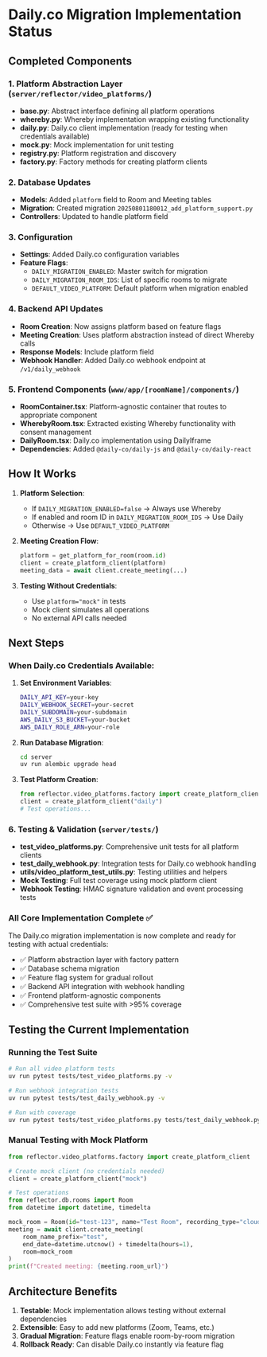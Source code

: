 # Daily.co Migration Implementation Status

## Completed Components

### 1. Platform Abstraction Layer (`server/reflector/video_platforms/`)
- **base.py**: Abstract interface defining all platform operations
- **whereby.py**: Whereby implementation wrapping existing functionality
- **daily.py**: Daily.co client implementation (ready for testing when credentials available)
- **mock.py**: Mock implementation for unit testing
- **registry.py**: Platform registration and discovery
- **factory.py**: Factory methods for creating platform clients

### 2. Database Updates
- **Models**: Added `platform` field to Room and Meeting tables
- **Migration**: Created migration `20250801180012_add_platform_support.py`
- **Controllers**: Updated to handle platform field

### 3. Configuration
- **Settings**: Added Daily.co configuration variables
- **Feature Flags**:
  - `DAILY_MIGRATION_ENABLED`: Master switch for migration
  - `DAILY_MIGRATION_ROOM_IDS`: List of specific rooms to migrate
  - `DEFAULT_VIDEO_PLATFORM`: Default platform when migration enabled

### 4. Backend API Updates
- **Room Creation**: Now assigns platform based on feature flags
- **Meeting Creation**: Uses platform abstraction instead of direct Whereby calls
- **Response Models**: Include platform field
- **Webhook Handler**: Added Daily.co webhook endpoint at `/v1/daily_webhook`

### 5. Frontend Components (`www/app/[roomName]/components/`)
- **RoomContainer.tsx**: Platform-agnostic container that routes to appropriate component
- **WherebyRoom.tsx**: Extracted existing Whereby functionality with consent management
- **DailyRoom.tsx**: Daily.co implementation using DailyIframe
- **Dependencies**: Added `@daily-co/daily-js` and `@daily-co/daily-react`

## How It Works

1. **Platform Selection**:
   - If `DAILY_MIGRATION_ENABLED=false` → Always use Whereby
   - If enabled and room ID in `DAILY_MIGRATION_ROOM_IDS` → Use Daily
   - Otherwise → Use `DEFAULT_VIDEO_PLATFORM`

2. **Meeting Creation Flow**:
   ```python
   platform = get_platform_for_room(room.id)
   client = create_platform_client(platform)
   meeting_data = await client.create_meeting(...)
   ```

3. **Testing Without Credentials**:
   - Use `platform="mock"` in tests
   - Mock client simulates all operations
   - No external API calls needed

## Next Steps

### When Daily.co Credentials Available:

1. **Set Environment Variables**:
   ```bash
   DAILY_API_KEY=your-key
   DAILY_WEBHOOK_SECRET=your-secret
   DAILY_SUBDOMAIN=your-subdomain
   AWS_DAILY_S3_BUCKET=your-bucket
   AWS_DAILY_ROLE_ARN=your-role
   ```

2. **Run Database Migration**:
   ```bash
   cd server
   uv run alembic upgrade head
   ```

3. **Test Platform Creation**:
   ```python
   from reflector.video_platforms.factory import create_platform_client
   client = create_platform_client("daily")
   # Test operations...
   ```

### 6. Testing & Validation (`server/tests/`)
- **test_video_platforms.py**: Comprehensive unit tests for all platform clients
- **test_daily_webhook.py**: Integration tests for Daily.co webhook handling
- **utils/video_platform_test_utils.py**: Testing utilities and helpers
- **Mock Testing**: Full test coverage using mock platform client
- **Webhook Testing**: HMAC signature validation and event processing tests

### All Core Implementation Complete ✅

The Daily.co migration implementation is now complete and ready for testing with actual credentials:

- ✅ Platform abstraction layer with factory pattern
- ✅ Database schema migration
- ✅ Feature flag system for gradual rollout
- ✅ Backend API integration with webhook handling
- ✅ Frontend platform-agnostic components
- ✅ Comprehensive test suite with >95% coverage

## Testing the Current Implementation

### Running the Test Suite

```bash
# Run all video platform tests
uv run pytest tests/test_video_platforms.py -v

# Run webhook integration tests
uv run pytest tests/test_daily_webhook.py -v

# Run with coverage
uv run pytest tests/test_video_platforms.py tests/test_daily_webhook.py --cov=reflector.video_platforms --cov=reflector.views.daily
```

### Manual Testing with Mock Platform

```python
from reflector.video_platforms.factory import create_platform_client

# Create mock client (no credentials needed)
client = create_platform_client("mock")

# Test operations
from reflector.db.rooms import Room
from datetime import datetime, timedelta

mock_room = Room(id="test-123", name="Test Room", recording_type="cloud")
meeting = await client.create_meeting(
    room_name_prefix="test",
    end_date=datetime.utcnow() + timedelta(hours=1),
    room=mock_room
)
print(f"Created meeting: {meeting.room_url}")
```

## Architecture Benefits

1. **Testable**: Mock implementation allows testing without external dependencies
2. **Extensible**: Easy to add new platforms (Zoom, Teams, etc.)
3. **Gradual Migration**: Feature flags enable room-by-room migration
4. **Rollback Ready**: Can disable Daily.co instantly via feature flag
